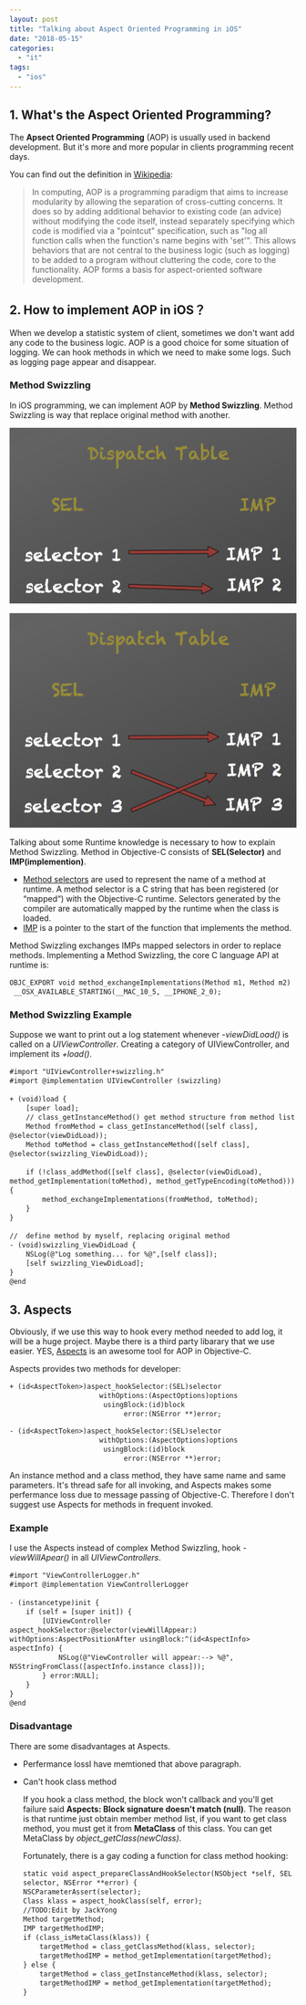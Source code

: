 ```yaml
---
layout: post
title: "Talking about Aspect Oriented Programming in iOS"
date: "2018-05-15"
categories: 
  - "it"
tags: 
  - "ios"
---
```


## 1\. What's the Aspect Oriented Programming?

The **Apsect Oriented Programming** (AOP) is usually used in backend development. But it's more and more popular in clients programming recent days.

You can find out the definition in [Wikipedia](https://en.wikipedia.org/wiki/Aspect-oriented_programming):

> In computing, AOP is a programming paradigm that aims to increase modularity by allowing the separation of cross-cutting concerns. It does so by adding additional behavior to existing code (an advice) without modifying the code itself, instead separately specifying which code is modified via a "pointcut" specification, such as "log all function calls when the function's name begins with 'set'". This allows behaviors that are not central to the business logic (such as logging) to be added to a program without cluttering the code, core to the functionality. AOP forms a basis for aspect-oriented software development.

## 2\. How to implement AOP in iOS？

When we develop a statistic system of client, sometimes we don't want add any code to the business logic. AOP is a good choice for some situation of logging. We can hook methods in which we need to make some logs. Such as logging page appear and disappear.

### Method Swizzling

In iOS programming, we can implement AOP by **Method Swizzling**. Method Swizzling is way that replace original method with another.

![](/assets/img/images/1453346875560481.png)

![](/assets/img/images/1453346881610109.png)

Talking about some Runtime knowledge is necessary to how to explain Method Swizzling. Method in Objective-C consists of **SEL(Selector)** and **IMP(implemention)**.

- [Method selectors](https://developer.apple.com/documentation/objectivec/sel) are used to represent the name of a method at runtime. A method selector is a C string that has been registered (or “mapped“) with the Objective-C runtime. Selectors generated by the compiler are automatically mapped by the runtime when the class is loaded.
- [IMP](https://developer.apple.com/documentation/objectivec/objective_c_runtime/imp?language=objc) is a pointer to the start of the function that implements the method.

Method Swizzling exchanges IMPs mapped selectors in order to replace methods. Implementing a Method Swizzling, the core C language API at runtime is:

```
OBJC_EXPORT void method_exchangeImplementations(Method m1, Method m2) 
 __OSX_AVAILABLE_STARTING(__MAC_10_5, __IPHONE_2_0);

```

### Method Swizzling Example

Suppose we want to print out a log statement whenever _\-viewDidLoad()_ is called on a _UIViewController_. Creating a category of UIViewController, and implement its _+load()_.

```
#import "UIViewController+swizzling.h"
#import @implementation UIViewController (swizzling)

+ (void)load {
    [super load];
    // class_getInstanceMethod() get method structure from method list
    Method fromMethod = class_getInstanceMethod([self class], @selector(viewDidLoad));
    Method toMethod = class_getInstanceMethod([self class], @selector(swizzling_ViewDidLoad));

    if (!class_addMethod([self class], @selector(viewDidLoad), method_getImplementation(toMethod), method_getTypeEncoding(toMethod))) {
        method_exchangeImplementations(fromMethod, toMethod);
    }
}

//  define method by myself, replacing original method
- (void)swizzling_ViewDidLoad {
    NSLog(@"Log something... for %@",[self class]);
    [self swizzling_ViewDidLoad];
}
@end
```

## 3\. Aspects

Obviously, if we use this way to hook every method needed to add log, it will be a huge project. Maybe there is a third party libarary that we use easier. YES, [Aspects](https://github.com/steipete/Aspects) is an awesome tool for AOP in Objective-C.

Aspects provides two methods for developer:

```
+ (id<AspectToken>)aspect_hookSelector:(SEL)selector
                      withOptions:(AspectOptions)options
                       usingBlock:(id)block
                            error:(NSError **)error;
```

```
- (id<AspectToken>)aspect_hookSelector:(SEL)selector
                      withOptions:(AspectOptions)options
                       usingBlock:(id)block
                            error:(NSError **)error;
```

An instance method and a class method, they have same name and same parameters. It's thread safe for all invoking, and Aspects makes some perfermance loss due to message passing of Objective-C. Therefore I don't suggest use Aspects for methods in frequent invoked.

### Example

I use the Aspects instead of complex Method Swizzling, hook _\-viewWillApear()_ in all _UIViewControllers_.

```
#import "ViewControllerLogger.h"
#import @implementation ViewControllerLogger

- (instancetype)init {
    if (self = [super init]) {
        [UIViewController aspect_hookSelector:@selector(viewWillAppear:) withOptions:AspectPositionAfter usingBlock:^(id<AspectInfo> aspectInfo) {
            NSLog(@"ViewController will appear:--> %@", NSStringFromClass([aspectInfo.instance class]));
        } error:NULL];
    }
}
@end
```

### Disadvantage

There are some disadvantages at Aspects.

- Perfermance lossI have memtioned that above paragraph.
- Can't hook class method
    
    If you hook a class method, the block won't callback and you'll get failure said **Aspects: Block signature doesn't match (null)**. The reason is that runtime just obtain member method list, if you want to get class method, you must get it from **MetaClass** of this class. You can get MetaClass by _object\_getClass(newClass)_.
    
    Fortunately, there is a gay coding a function for class method hooking:
    
    ```
    static void aspect_prepareClassAndHookSelector(NSObject *self, SEL selector, NSError **error) {
    NSCParameterAssert(selector);
    Class klass = aspect_hookClass(self, error);
    //TODO:Edit by JackYong
    Method targetMethod;
    IMP targetMethodIMP;
    if (class_isMetaClass(klass)) {
        targetMethod = class_getClassMethod(klass, selector);
        targetMethodIMP = method_getImplementation(targetMethod);
    } else {
        targetMethod = class_getInstanceMethod(klass, selector);
        targetMethodIMP = method_getImplementation(targetMethod);
    }
    ```
